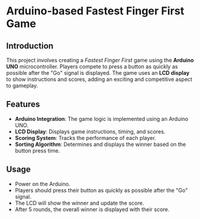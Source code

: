 # Arduino-based Fastest Finger First Game

## Introduction
This project involves creating a *Fastest Finger First* game using the **Arduino UNO** microcontroller. Players compete to press a button as quickly as possible after the "Go" signal is displayed. The game uses an **LCD display** to show instructions and scores, adding an exciting and competitive aspect to gameplay.

## Features
* **Arduino Integration**: The game logic is implemented using an Arduino UNO.
* **LCD Display**: Displays game instructions, timing, and scores.
* **Scoring System**: Tracks the performance of each player.
* **Sorting Algorithm**: Determines and displays the winner based on the button press time.

## Usage
- Power on the Arduino.
- Players should press their button as quickly as possible after the "Go" signal.
- The LCD will show the winner and update the score.
- After 5 rounds, the overall winner is displayed with their score.
